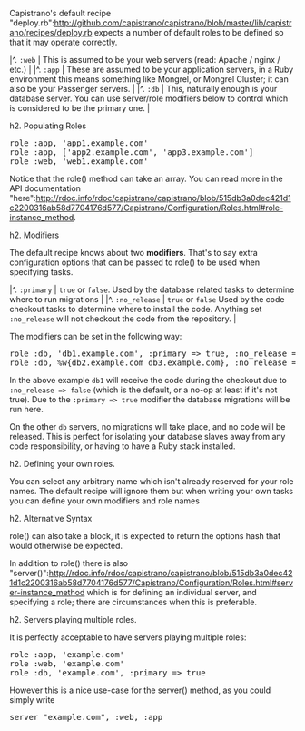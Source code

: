 Capistrano's default recipe "deploy.rb":http://github.com/capistrano/capistrano/blob/master/lib/capistrano/recipes/deploy.rb expects a number of default roles to be defined so that it may operate correctly.

|^. <code>:web</code> | This is assumed to be your web servers (read: Apache / nginx / etc.) |
|^. <code>:app</code> | These are assumed to be your application servers, in a Ruby environment this means something like Mongrel, or Mongrel Cluster; it can also be your Passenger servers. |
|^. <code>:db</code> | This, naturally enough is your database server. You can use server/role modifiers below to control which is considered to be the primary one. |

h2. Populating Roles

<pre>
role :app, 'app1.example.com'
role :app, ['app2.example.com', 'app3.example.com']
role :web, 'web1.example.com'
</pre>

Notice that the role() method can take an array. You can read more in the API documentation "here":http://rdoc.info/rdoc/capistrano/capistrano/blob/515db3a0dec421d1c2200316ab58d7704176d577/Capistrano/Configuration/Roles.html#role-instance_method.

h2. Modifiers

The default recipe knows about two **modifiers**. That's to say extra configuration options that can be passed to role() to be used when specifying tasks.

|^. <code>:primary</code> | <code>true</code> or <code>false</code>. Used by the database related tasks to determine where to run migrations |
|^. <code>:no_release</code> | <code>true</code> or <code>false</code> Used by the code checkout tasks to determine where to install the code. Anything set <code>:no_release</code> will not checkout the code from the repository. |

The modifiers can be set in the following way:

<pre>
role :db, 'db1.example.com', :primary => true, :no_release => false
role :db, %w{db2.example.com db3.example.com}, :no_release => true
</pre>

In the above example <code>db1</code> will receive the code during the checkout due to <code>:no_release => false</code> (which is the default, or a no-op at least if it's not true). Due to the <code>:primary => true</code> modifier the database migrations will be run here.

On the other <code>db</code> servers, no migrations will take place, and no code will be released. This is perfect for isolating your database slaves away from any code responsibility, or having to have a Ruby stack installed.

h2. Defining your own roles.

You can select any arbitrary name which isn't already reserved for your role names. The default recipe will ignore them but when writing your own tasks you can define your own modifiers and role names

h2. Alternative Syntax

role() can also take a block, it is expected to return the options hash that would otherwise be expected.

In addition to role() there is also "server()":http://rdoc.info/rdoc/capistrano/capistrano/blob/515db3a0dec421d1c2200316ab58d7704176d577/Capistrano/Configuration/Roles.html#server-instance_method which is for defining an individual server, and specifying a role; there are circumstances when this is preferable.

h2. Servers playing multiple roles.

It is perfectly acceptable to have servers playing multiple roles:

<pre>
role :app, 'example.com'
role :web, 'example.com'
role :db, 'example.com', :primary => true
</pre>

However this is a nice use-case for the server() method, as you could simply write

<pre>
server "example.com", :web, :app
</pre> 